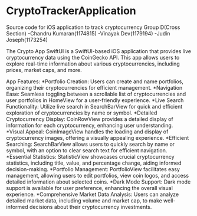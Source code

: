 # CryptoTrackerApplication
 
Source code for iOS application to track cryptocurrency
Group D(Cross Section)
-Chandru Kumaran(1174815)
-Vinayak Dev(1179194)
-Judin Joseph(1173254)





The Crypto App SwiftUI is a SwiftUI-based iOS application that provides live cryptocurrency data using the CoinGecko API. This app allows users to explore real-time information about various cryptocurrencies, including prices, market caps, and more.

App Features:
*Portfolio Creation:
Users can create and name portfolios, organizing their cryptocurrencies for efficient management.
*Navigation Ease:
Seamless toggling between a scrollable list of cryptocurrencies and user portfolios in HomeView for a user-friendly experience.
*Live Search Functionality:
Utilize live search in SearchBarView for quick and efficient exploration of cryptocurrencies by name or symbol.
*Detailed Cryptocurrency Display:
CoinRowView provides a detailed display of information for each cryptocurrency, enhancing user understanding.
*Visual Appeal:
CoinImageView handles the loading and display of cryptocurrency images, offering a visually appealing experience.
*Efficient Searching:
SearchBarView allows users to quickly search by name or symbol, with an option to clear search text for efficient navigation.
*Essential Statistics:
StatisticView showcases crucial cryptocurrency statistics, including title, value, and percentage change, aiding informed decision-making.
*Portfolio Management:
PortfolioView facilitates easy management, allowing users to edit portfolios, view coin logos, and access detailed information about selected coins.
*Dark Mode Support:
Dark mode support is available for user preference, enhancing the overall visual experience.
*Comprehensive Market Data Analysis:
Users can analyze detailed market data, including volume and market cap, to make well-informed decisions about their cryptocurrency investments.
